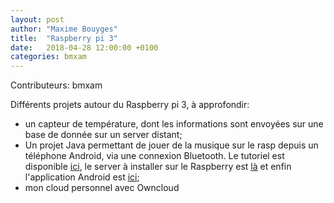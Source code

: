 ```yaml
---
layout: post
author: "Maxime Bouyges"
title:  "Raspberry pi 3"
date:   2018-04-28 12:00:00 +0100
categories: bmxam
---
```

Contributeurs: bmxam

Différents projets autour du Raspberry pi 3, à approfondir:
* un capteur de température, dont les informations sont envoyées sur une base de donnée sur un server distant;
* Un projet Java permettant de jouer de la musique sur le rasp depuis un téléphone Android, via une connexion Bluetooth. Le tutoriel est disponible [ici][tuto-url], le server à installer sur le Raspberry est [là][server-rasp-url] et enfin l'application Android est [ici][appli-android-url];
* mon cloud personnel avec Owncloud

[tuto-url]: https://jacknbob.fr/bmxam/projects/tuto_bluetooth.pdf
[server-rasp-url]: https://jacknbob.fr/bmxam/projects/bluetoothpi.jar
[appli-android-url]: https://jacknbob.fr/bmxam/projects/BluetoothRaspClient.apk
